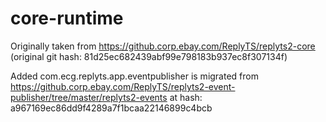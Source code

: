 # core-runtime

Originally taken from https://github.corp.ebay.com/ReplyTS/replyts2-core
(original git hash: 81d25ec682439abf99e798183b937ec8f307134f)

Added com.ecg.replyts.app.eventpublisher is migrated from 
https://github.corp.ebay.com/ReplyTS/replyts2-event-publisher/tree/master/replyts2-events at hash: a967169ec86dd9f4289a7f1bcaa22146899c4bcb
 